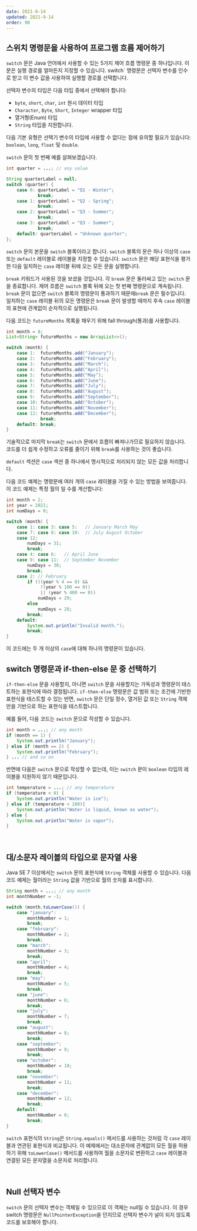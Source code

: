 ```yaml
---
date: 2021-9-14
updated: 2021-9-14
order: 90
---
```

## 스위치 명령문을 사용하여 프로그램 흐름 제어하기

`switch` 문은 Java 언어에서 사용할 수 있는 5가지 제어 흐름 명령문 중 하나입니다. 이 문은 실행 경로를 얼마든지 지정할 수 있습니다. switch` 명령문은 선택자 변수를 인수로 받고 이 변수 값을 사용하여 실행할 경로를 선택합니다.

선택자 변수의 타입은 다음 타입 중에서 선택해야 합니다:

- `byte`, `short`, `char`, `int` 원시 데이터 타입
- `Character`, `Byte`, `Short`, `Integer` wrapper 타입
- 열거형(Enum) 타입
- `String` 타입을 지원합니다.

다음 기본 유형은 선택기 변수의 타입에 사용할 수 없다는 점에 유의할 필요가 있습니다: `boolean`, `long`, `float` 및 `double`.

`switch` 문의 첫 번째 예를 살펴보겠습니다.

```java
int quarter = ...; // any value

String quarterLabel = null;
switch (quarter) {
    case 0: quarterLabel = "Q1 - Winter"; 
            break;
    case 1: quarterLabel = "Q2 - Spring"; 
            break;
    case 2: quarterLabel = "Q3 - Summer"; 
            break;
    case 3: quarterLabel = "Q3 - Summer"; 
            break;
    default: quarterLabel = "Unknown quarter";
};
```


`switch` 문의 본문을 `switch` 블록이라고 합니다. `switch` 블록의 문은 하나 이상의 `case` 또는 `default` 레이블로 레이블을 지정할 수 있습니다. `switch` 문은 해당 표현식을 평가한 다음 일치하는 `case` 레이블 뒤에 오는 모든 문을 실행합니다.

`break` 키워드가 사용된 것을 보셨을 것입니다. 각 `break` 문은 둘러싸고 있는 `switch` 문을 종료합니다. 제어 흐름은 `switch` 블록 뒤에 오는 첫 번째 명령문으로 계속됩니다. `break` 문이 없으면 `switch` 블록의 명령문이 통과하기 때문에`break` 문은 필수입니다. 일치하는 `case` 레이블 뒤의 모든 명령문은 `break` 문이 발생할 때까지 후속 `case` 레이블의 표현에 관계없이 순차적으로 실행됩니다.

다음 코드는 `futureMonths` 목록을 채우기 위해 fall through(통과)를 사용합니다.

```java
int month = 8;
List<String> futureMonths = new ArrayList<>();

switch (month) {
    case 1:  futureMonths.add("January");
    case 2:  futureMonths.add("February");
    case 3:  futureMonths.add("March");
    case 4:  futureMonths.add("April");
    case 5:  futureMonths.add("May");
    case 6:  futureMonths.add("June");
    case 7:  futureMonths.add("July");
    case 8:  futureMonths.add("August");
    case 9:  futureMonths.add("September");
    case 10: futureMonths.add("October");
    case 11: futureMonths.add("November");
    case 12: futureMonths.add("December");
             break;
    default: break;
}
```


기술적으로 마지막 `break`는 `switch` 문에서 흐름이 빠져나가므로 필요하지 않습니다. 코드를 더 쉽게 수정하고 오류를 줄이기 위해 `break`를 사용하는 것이 좋습니다.

`default` 섹션은 `case` 섹션 중 하나에서 명시적으로 처리되지 않는 모든 값을 처리합니다.

다음 코드 예제는 명령문에 여러 개의 `case` 레이블을 가질 수 있는 방법을 보여줍니다. 이 코드 예제는 특정 월의 일 수를 계산합니다:

```java
int month = 2;
int year = 2021;
int numDays = 0;

switch (month) {
    case 1: case 3: case 5:   // January March May
    case 7: case 8: case 10:  // July August October
    case 12:
        numDays = 31;
        break;
    case 4: case 6:   // April June
    case 9: case 11:  // September November
        numDays = 30;
        break;
    case 2: // February
        if (((year % 4 == 0) && 
             !(year % 100 == 0))
             || (year % 400 == 0))
            numDays = 29;
        else
            numDays = 28;
        break;
    default:
        System.out.println("Invalid month.");
        break;
}
```


이 코드에는 두 개 이상의 `case`에 대해 하나의 명령문이 있습니다.

 

## switch 명령문과 if-then-else 문 중 선택하기

`if-then-else` 문을 사용할지, 아니면 `switch` 문을 사용할지는 가독성과 명령문이 테스트하는 표현식에 따라 결정됩니다. `if-then-else` 명령문은 값 범위 또는 조건에 기반한 표현식을 테스트할 수 있는 반면, `switch` 문은 단일 정수, 열거된 값 또는 `String` 객체만을 기반으로 하는 표현식을 테스트합니다.

예를 들어, 다음 코드는 `switch` 문으로 작성할 수 있습니다.

```java
int month = ...; // any month
if (month == 1) {
    System.out.println("January");
} else if (month == 2) {
    System.out.println("February");
} ... // and so on
```


반면에 다음은 `switch` 문으로 작성할 수 없는데, 이는 `switch` 문이 `boolean` 타입의 레이블을 지원하지 않기 때문입니다.

```java
int temperature = ...; // any temperature
if (temperature < 0) {
    System.out.println("Water is ice");
} else if (temperature < 100){
    System.out.println("Water is liquid, known as water");
} else {
    System.out.println("Water is vapor");
}
```


 

## 대/소문자 레이블의 타입으로 문자열 사용

Java SE 7 이상에서는 `switch` 문의 표현식에 `String` 객체를 사용할 수 있습니다. 다음 코드 예제는 월이라는 `String` 값을 기반으로 월의 숫자를 표시합니다.

```java
String month = ...; // any month
int monthNumber = -1;

switch (month.toLowerCase()) {
    case "january":
        monthNumber = 1;
        break;
    case "february":
        monthNumber = 2;
        break;
    case "march":
        monthNumber = 3;
        break;
    case "april":
        monthNumber = 4;
        break;
    case "may":
        monthNumber = 5;
        break;
    case "june":
        monthNumber = 6;
        break;
    case "july":
        monthNumber = 7;
        break;
    case "august":
        monthNumber = 8;
        break;
    case "september":
        monthNumber = 9;
        break;
    case "october":
        monthNumber = 10;
        break;
    case "november":
        monthNumber = 11;
        break;
    case "december":
        monthNumber = 12;
        break;
    default: 
        monthNumber = 0;
        break;
}
```


`switch` 표현식의 `String`은 `String.equals()` 메서드를 사용하는 것처럼 각 `case` 레이블과 연관된 표현식과 비교됩니다. 이 예제에서는 대소문자에 관계없이 모든 월을 허용하기 위해 `toLowerCase()` 메서드를 사용하여 월을 소문자로 변환하고 `case` 레이블과 연결된 모든 문자열을 소문자로 처리합니다.

 

## Null 선택자 변수

`switch` 문의 선택자 변수는 객체일 수 있으므로 이 객체는 null일 수 있습니다. 이 경우 switch 명령문은 `NullPointerException`을 던지므로 선택자 변수가 널이 되지 않도록 코드를 보호해야 합니다.
